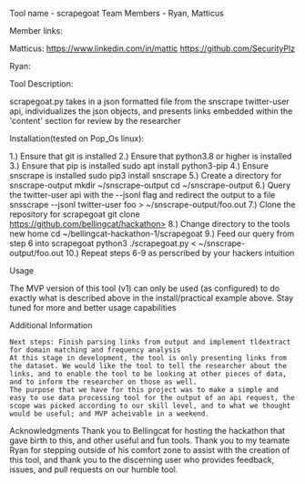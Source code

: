Tool name - scrapegoat
Team Members - Ryan, Matticus


Member links: 

Matticus:
https://www.linkedin.com/in/mattic 
https://github.com/SecurityPlz

Ryan:


Tool Description:

scrapegoat.py takes in a json formatted file from the snscrape twitter-user api, individualizes the json objects, and presents links embedded within the 'content' section for review by the researcher


Installation(tested on Pop_Os linux): 

1.) Ensure that git is installed
2.) Ensure that python3.8 or higher is installed
3.) Ensure that pip is installed
	sudo apt install python3-pip
4.) Ensure snscrape is installed
	sudo pip3 install snscrape
5.) Create a directory for snscrape-output
	mkdir ~/snscrape-output
        cd ~/snscrape-output
6.) Query the twitter-user api with the --jsonl flag and redirect the output to a file
        snsscrape --jsonl twitter-user foo > ~/snscrape-output/foo.out
7.) Clone the repository for scrapegoat
	git clone https://github.com/bellingcat/hackathon> 
8.) Change directory to the tools new home
	cd ~/bellingcat-hackathon-1/scrapegoat
9.) Feed our query from step 6 into scrapegoat
	python3 ./scrapegoat.py < ~/snscrape-output/foo.out 
10.) Repeat steps 6-9 as perscribed by your hackers intuition


Usage

The MVP version of this tool (v1) can only be used (as configured) to do exactly what is described above in the install/practical example above. Stay tuned for more and better usage capabilities


Additional Information

    Next steps: Finish parsing links from output and implement tldextract for domain matching and frequency analysis
    At this stage in development, the tool is only presenting links from the dataset. We would like the tool to tell the researcher about the links, and to enable the tool to be looking at other pieces of data, and to inform the researcher on those as well.
    The purpose that we have for this project was to make a simple and easy to use data processing tool for the output of an api request, the scope was picked according to our skill level, and to what we thought would be useful; and MVP acheivable in a weekend.

 
Acknowledgments
    Thank you to Bellingcat for hosting the hackathon that gave birth to this, and other useful and fun tools. Thank you to my teamate Ryan for stepping outside of his comfort zone to assist with the creation of this tool, and thank you to the discerning user who provides feedback, issues, and pull requests on our humble tool.
